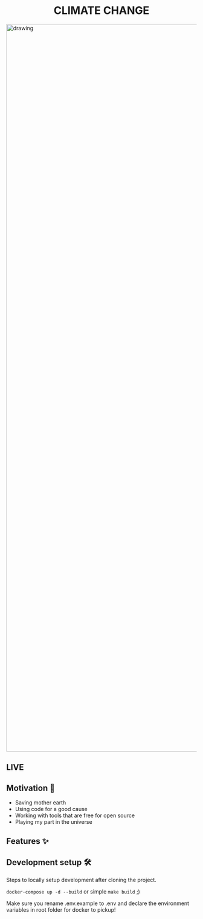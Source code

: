 
<h1 align="center">CLIMATE CHANGE</h1>

<img src="https://github.com/gurupratap-matharu/climate/blob/master/staticfiles/img/hero.jpg" alt="drawing" width="1920"/>

## LIVE


## Motivation 🎯

- Saving mother earth
- Using code for a good cause
- Working with tools that are free for open source
- Playing my part in the universe

## Features ✨


## Development setup 🛠

Steps to locally setup development after cloning the project.

`docker-compose up -d --build`
or simple
`make build` ;)

Make sure you rename .env.example to .env and declare the environment variables in root folder for docker to pickup!
